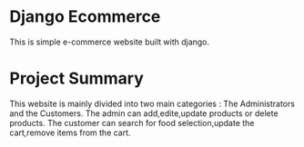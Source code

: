 # Django Ecommerce
This is simple e-commerce website built with django.

# Project Summary
This website is mainly divided into two main categories : The Administrators and the Customers. The admin can add,edite,update products or delete products. The customer can search for food selection,update the cart,remove items from the cart.


